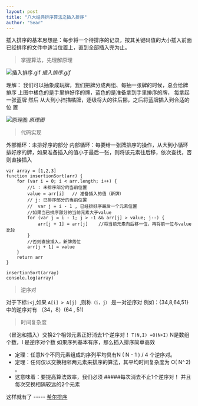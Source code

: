 ```yaml
---
layout: post
title: "八大经典排序算法之插入排序"
author: "Sear"
---
```


插入排序的基本思想是：每步将一个待排序的记录，按其关键码值的大小插入前面已经排序的文件中适当位置上，直到全部插入完为止。

>掌握算法，先理解原理

![插入排序.gif](https://upload-images.jianshu.io/upload_images/4099767-fd76e97102c9c02b.gif?imageMogr2/auto-orient/strip)
_插入排序.gif_

理解：
我们可以抽象成玩牌，我们把牌分成两组、每抽一张牌的时候，总会给牌排序
上图中橘色的是手里排好序的牌，蓝色的是准备拿到手里排序的牌，
每拿起一张蓝牌 然后 从大到小扫描橘牌，逐级将大的往后挪，之后将蓝牌插入到合适的位
置



![原理图](https://upload-images.jianshu.io/upload_images/4099767-96a24ec675e371db.jpg?imageMogr2/auto-orient/strip%7CimageView2/2/w/1240)
_原理图_
>代码实现



外部循环：未排好序的部分
内部循环：每要给一张牌排序的操作，从大到小循环排好序的牌，如果准备插入的值小于最后一张，则将该元素往后移，依次查找，否则直接插入


```
var array = [1,2,3]
function insertionSort(arr) {
    for (var i = 0; i < arr.length; i++) {
        //i : 未排序部分的当前位置
        value = arr[i]   // 准备插入的值（新牌）
        // j: 已排序部分的当前位置
        //  var j = i - 1 , 已经排好序最后一个元素位置
        //如果当已排序部分的当前元素大于value
        for (var j = i - 1; j > -1 && arr[j] > value; j--) {
            arr[j + 1] = arr[j]    //将当前元素向后移一位，再将前一位与value比较
        }
        //否则直接插入，新牌落位
        arr[j + 1] = value
    }
    return arr
}

insertionSort(array)
console.log(array)
```

>逆序对

对于下标`i<j`,如果 `A[i] > A[j] `,则称`（i，j）` 是一对逆序对
例如：{34,8,64,51}中的逆序对有
（34，8）(64 , 51)



>时间复杂度

（冒泡和插入）交换2个相邻元素正好消去1个逆序对！
   `T(N,I) =O(N+I)`    N是数组个数，I 是逆序对个数
如果序列基本有序，那么插入排序简单高效




- 定理：任意N个不同元素组成的序列平均具有N ( N - 1 ) / 4 个逆序对。
- 定理：任何仅以交换相邻两元素来排序的算法，其平均时间复杂度为 O( N^ 2) 。
- 这意味着：要提高算法效率，我们必须
#####每次消去不止1个逆序对！ 并且  每次交换相隔较远的2个元素

这样就有了 -----  [希尔排序](https://www.jianshu.com/p/8901c78a0dd9)



